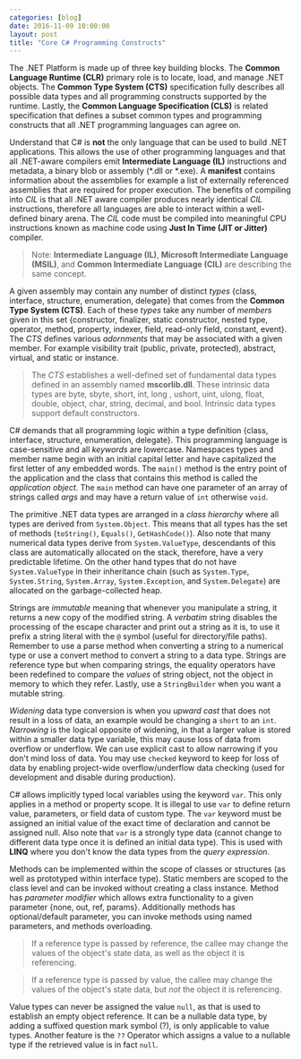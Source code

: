 ```yaml
---
categories: [blog]
date: 2016-11-09 10:00:00
layout: post
title: "Core C# Programming Constructs"
---
```


The .NET Platform is made up of three key building blocks. The __Common Language Runtime (CLR)__ primary role is to locate, load, and manage .NET objects. The __Common Type System (CTS)__ specification fully describes all possible data types and all programming constructs supported by the runtime. Lastly, the __Common Language Specification (CLS)__ is related specification that defines a subset common types and programming constructs that all .NET programming languages can agree on.

Understand that C# is __not__ the only language that can be used to build .NET applications. This allows the use of other programming languages and that all .NET-aware compilers emit __Intermediate Language (IL)__ instructions and metadata, a binary blob or assembly (*.dll or *.exe). A __manifest__ contains information about the assemblies for example a list of externally referenced assemblies that are required for proper execution. The benefits of compiling into _CIL_ is that all .NET aware compiler produces nearly identical _CIL_ instructions, therefore all languages are able to interact within a well-defined binary arena. The _CIL_ code must be compiled into meaningful CPU instructions known as machine code using __Just In Time (JIT or Jitter)__ compiler.

> Note: __Intermediate Language (IL)__, __Microsoft Intermediate Language (MSIL)__, and __Common Intermediate Language (CIL)__ are describing the same concept.

A given assembly may contain any number of distinct _types_ {class, interface, structure, enumeration, delegate} that comes from the __Common Type System (CTS)__. Each of these _types_ take any number of _members_ given in this set {constructor, finalizer, static constructor, nested type, operator, method, property, indexer, field, read-only field, constant, event}. The _CTS_ defines various _adornments_ that may be associated with a given member. For example visibility trait (public, private, protected), abstract, virtual, and static or instance.

> The _CTS_ establishes a well-defined set of fundamental data types defined in an assembly named __mscorlib.dll__. These intrinsic data types are byte, sbyte, short, int, long , ushort, uint, ulong, float, double, object, char, string, decimal, and bool. Intrinsic data types support default constructors.

C# demands that all programming logic within a type definition {class, interface, structure, enumeration, delegate}. This programming language is case-sensitive and all _keywords_ are lowercase. Namespaces types and member name begin with an initial capital letter and have capitalized the first letter of any embedded words. The `main()` method is the entry point of the application and the class that contains this method is called the _application object_. The `main` method can have one parameter of an array of strings called _args_ and may have a return value of `int` otherwise `void`.

The primitive .NET data types are arranged in a _class hierarchy_ where all types are derived from `System.Object`. This means that all types has the set of methods (`toString()`, `Equals()`, `GetHashCode()`). Also note that many numerical data types derive from `System.ValueType`, descendants of this class are automatically allocated on the stack, therefore, have a very predictable lifetime. On the other hand types that do not have `System.ValueType` in their inheritance chain (such as `System.Type`, `System.String`, `System.Array`, `System.Exception`, and `System.Delegate`) are allocated on the garbage-collected heap.

Strings are _immutable_ meaning that whenever you manipulate a string, it returns a new copy of the modified string. A _verbatim_ string disables the processing of the escape character and print out a string as it is, to use it prefix a string literal with the `@` symbol (useful for directory/file paths). Remember to use a parse method when converting a string to a numerical type or use a convert method to convert a string to a data type. Strings are reference type but when comparing strings, the equality operators have been redefined to compare the _values_ of string object, not the object in memory to which they refer. Lastly, use a `StringBuilder` when you want a mutable string.

_Widening_ data type conversion is when you _upward cast_ that does not result in a loss of data, an example would be changing a `short` to an `int`. _Narrowing_ is the logical opposite of widening, in that a larger value is stored within a smaller data type variable, this may cause loss of data from overflow or underflow. We can use explicit cast to allow narrowing if you don't mind loss of data. You may use `checked` keyword to keep for loss of data by enabling project-wide overflow/underflow data checking (used for development and disable during production).

C# allows implicitly typed local variables using the keyword `var`. This only applies in a method or property scope. It is illegal to use `var` to define return value, parameters, or field data of custom type. The `var` keyword must be assigned an initial value of the exact time of declaration and cannot be assigned null. Also note that `var` is a strongly type data (cannot change to different data type once it is defined an initial data type). This is used with __LINQ__ where you don't know the data types from the _query expression_.

Methods can be implemented within the scope of classes or structures (as well as prototyped within interface type). Static members are scoped to the class level and can be invoked without creating a class instance. Method has _parameter modifier_ which allows extra functionality to a given parameter {none, out, ref, params}. Additionally methods has optional/default parameter, you can invoke methods using named parameters, and methods overloading.

> If a reference type is passed by reference, the callee may change the values of the object's state data, as well as the object it is referencing.

> If a reference type is passed by value, the callee may change the values of the object's state data, but _not_ the object it is referencing.

Value types can never be assigned the value `null`, as that is used to establish an empty object reference. It can be a nullable data type, by adding a suffixed question mark symbol (?), is only applicable to value types. Another feature is the `??` Operator which assigns a value to a nullable type if the retrieved value is in fact `null`.